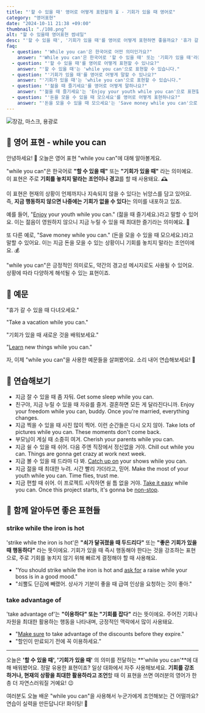 ```yaml
---
title: "'할 수 있을 때' 영어로 어떻게 표현할까 ⏳ - 기회가 있을 때 영어로"
category: "영어표현"
date: "2024-10-11 21:38 +09:00"
thumbnail: "./108.png"
alt: "할 수 있을때 영어표현 썸네일"
desc: "'할 수 있을 때', '기회가 있을 때'를 영어로 어떻게 표현하면 좋을까요? '휴가 갈 수 있을 때 다녀오세요.', '기회가 있을 때 새로운 것을 배워보세요.' 등을 영어로 표현하는 법을 배워봅시다. 다양한 예문을 통해서 연습하고 본인의 표현으로 만들어 보세요."
faq:
  - question: "'While you can'은 한국어로 어떤 의미인가요?"
    answer: "'While you can'은 한국어로 '할 수 있을 때' 또는 '기회가 있을 때'라는 의미입니다."
  - question: "'할 수 있을 때'를 영어로 어떻게 표현할 수 있나요?"
    answer: "'할 수 있을 때'는 'while you can'으로 표현할 수 있습니다."
  - question: "'기회가 있을 때'를 영어로 어떻게 말할 수 있나요?"
    answer: "'기회가 있을 때'는 'while you can'으로 표현할 수 있습니다."
  - question: "'젊을 때 즐기세요'를 영어로 어떻게 말하나요?"
    answer: "'젊을 때 즐기세요'는 'Enjoy your youth while you can'으로 표현할 수 있습니다."
  - question: "'돈을 모을 수 있을 때 모으세요'를 영어로 어떻게 표현하나요?"
    answer: "'돈을 모을 수 있을 때 모으세요'는 'Save money while you can'으로 말할 수 있습니다."
---
```


![장감, 마스크, 용광로](./108-1.jpg)

## 🌟 영어 표현 - while you can

안녕하세요! 👋 오늘은 영어 표현 "while you can"에 대해 알아볼게요.

"while you can"은 한국어로 **"할 수 있을 때"** 또는 **"기회가 있을 때"** 라는 의미예요. 이 표현은 주로 **기회를 놓치지 말라는 조언이나 경고**를 할 때 사용돼요. 🕰️

이 표현은 현재의 상황이 언제까지나 지속되지 않을 수 있다는 뉘앙스를 담고 있어요. 즉, **지금 행동하지 않으면 나중에는 기회가 없을 수 있다**는 의미를 내포하고 있죠.

예를 들어, "[Enjoy](/blog/in-english/128.enjoy-ing/) your youth while you can." (젊을 때 즐기세요.)라고 말할 수 있어요. 이는 젊음이 영원하지 않으니 지금 누릴 수 있을 때 최대한 즐기라는 의미예요. 🌟

또 다른 예로, "Save money while you can." (돈을 모을 수 있을 때 모으세요.)라고 말할 수 있어요. 이는 지금 돈을 모을 수 있는 상황이니 기회를 놓치지 말라는 조언이에요. 💰

"while you can"은 긍정적인 의미로도, 약간의 경고성 메시지로도 사용될 수 있어요. 상황에 따라 다양하게 해석될 수 있는 표현이죠.

## 📖 예문

"휴가 갈 수 있을 때 다녀오세요."

"Take a vacation while you can."

"기회가 있을 때 새로운 것을 배워보세요."

"[Learn](/blog/in-english/245.learn/) new things while you can."

자, 이제 "while you can"을 사용한 예문들을 살펴봤어요. 소리 내어 연습해보세요! 🚀

## 💬 연습해보기

<ul data-interactive-list>
  <li data-interactive-item>
    <span data-toggler>지금 잘 수 있을 때 좀 자둬.</span>
    <span data-answer>Get some sleep while you can.</span>
  </li>
  <li data-interactive-item>
    <span data-toggler>친구야, 지금 누릴 수 있을 때 자유를 즐겨. 결혼하면 모든 게 달라진다니까.</span>
    <span data-answer>Enjoy your freedom while you can, buddy. Once you're married, everything changes.</span>
  </li>
  <li data-interactive-item>
    <span data-toggler>지금 찍을 수 있을 때 사진 많이 찍어. 이런 순간들은 다시 오지 않아.</span>
    <span data-answer>Take lots of pictures while you can. These moments don't come back.</span>
  </li>
  <li data-interactive-item>
    <span data-toggler>부모님이 계실 때 소중히 여겨.</span>
    <span data-answer>Cherish your parents while you can.</span>
  </li>
  <li data-interactive-item>
    <span data-toggler>지금 쉴 수 있을 때 쉬어. 다음 주엔 직장에서 정신없을 거야.</span>
    <span data-answer>Chill out while you can. Things are gonna get crazy at work next week.</span>
  </li>
  <li data-interactive-item>
    <span data-toggler>지금 볼 수 있을 때 드라마 다 봐.</span>
    <span data-answer><a href="/blog/in-english/021.catch-up-on/">Catch up on</a> your shows while you can.</span>
  </li>
  <li data-interactive-item>
    <span data-toggler>지금 젊을 때 최대한 누려. 시간 빨리 가더라고, 믿어.</span>
    <span data-answer>Make the most of your youth while you can. Time flies, trust me.</span>
  </li>
  <li data-interactive-item>
    <span data-toggler>지금 편할 때 쉬어. 이 프로젝트 시작하면 쉴 틈 없을 거야.</span>
    <span data-answer><a href="/blog/너무-긴장하지마-영어표현/">Take it easy</a> while you can. Once this project starts, it's gonna be <a href="/blog/in-english/156.non-stop/">non-stop</a>.</span>
  </li>
</ul>

## 🤝 함께 알아두면 좋은 표현들

### strike while the iron is hot

'strike while the iron is hot'은 **"쇠가 달궈졌을 때 두드리다"** 또는 **"좋은 기회가 있을 때 행동하다"** 라는 뜻이에요. 기회가 있을 때 즉시 행동해야 한다는 것을 강조하는 표현으로, 주로 기회를 놓치지 않기 위해 빠르게 결정해야 할 때 사용해요.

- "You should strike while the iron is hot and [ask for](/blog/in-english/125.ask-for/) a raise while your boss is in a good mood."
- "쇠뿔도 단김에 빼랬어. 상사가 기분이 좋을 때 급여 인상을 요청하는 것이 좋아."

### take advantage of

'take advantage of'는 **"이용하다" 또는 "기회를 잡다"** 라는 뜻이에요. 주어진 기회나 자원을 최대한 활용하는 행동을 나타내며, 긍정적인 맥락에서 많이 사용돼요.

- "[Make sure](/blog/in-english/232.make-sure/) to take advantage of the discounts before they expire."
- "할인이 만료되기 전에 꼭 이용하세요."

---

오늘은 **'할 수 있을 때', '기회가 있을 때'** 의 의미를 전달하는 **'while you can'**에 대해 배워봤어요. 정말 유용한 표현이죠? 일상 대화에서 자주 사용해보세요. **기회를 강조하거나, 현재의 상황을 최대한 활용하라고 조언**할 때 이 표현을 쓰면 여러분의 영어가 한층 더 자연스러워질 거예요! 😉

여러분도 오늘 배운 "while you can"을 사용해서 누군가에게 조언해보는 건 어떨까요? 연습이 실력을 만든답니다! 화이팅! 💪

